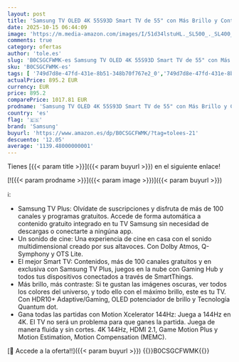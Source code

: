 ```yaml
---
layout: post
title: 'Samsung TV OLED 4K 55S93D Smart TV de 55" con Más Brillo y Contraste  un Sonido de Cine con Q-Symphony  el Mejor Smart TV y GANA Todas Las partidas con Motion Xcelerator 144 Hz'
date: 2025-10-15 06:44:09
image: 'https://m.media-amazon.com/images/I/51d34lstuHL._SL500_._SL400_.jpg'
comments: true
category: ofertas
author: 'tole.es'
slug: 'B0CSGCFWMK-es Samsung TV OLED 4K 55S93D Smart TV de 55" con Más Brillo y...'
sku: 'B0CSGCFWMK-es'
tags: [ '749d7d8e-47fd-431e-8b51-348b70f767e2_0','749d7d8e-47fd-431e-8b51-348b70f767e2_1901','749d7d8e-47fd-431e-8b51-348b70f767e2_5701','Arborist Merchandising Root','Electrónica','Self Service','Special Features Stores','TV, vídeo y home cinema','TVs 50"-59"','TVs OLED','Televisores','samsung','smart','tv','🇪🇸', ]
actualPrice: 895.2 EUR
currency: EUR
price: 895.2
comparePrice: 1017.81 EUR
prodname: 'Samsung TV OLED 4K 55S93D Smart TV de 55" con Más Brillo y Contraste  un Sonido de Cine con Q-Symphony  el Mejor Smart TV y GANA Todas Las partidas con Motion Xcelerator 144 Hz'
country: 'es'
flag: '🇪🇸'
brand: 'Samsung'
buyurl: 'https://www.amazon.es/dp/B0CSGCFWMK/?tag=tolees-21'
descuento: '12.05'
average: '1139.48000000001'
---
```


Tienes [{{< param title >}}]({{< param buyurl >}}) en el siguiente enlace!

[![{{< param prodname >}}]({{< param image >}})]({{< param buyurl >}})

ℹ️:

- Samsung TV Plus: Olvídate de suscripciones y disfruta de más de 100 canales y programas gratuitos. Accede de forma automática a contenido gratuito integrado en tu TV Samsung sin necesidad de descargas o conectarte a ningúna app.
- Un sonido de cine: Una experiencia de cine en casa con el sonido multidimensional creado por sus altavoces. Con Dolby Atmos, Q-Symphony y OTS Lite.
- El mejor Smart TV: Contenidos, más de 100 canales gratuitos y en exclusiva con Samsung TV Plus, juegos en la nube con Gaming Hub y todos tus dispositivos conectados a través de SmartThings.
- Más brillo, más contraste: Si te gustan las imágenes oscuras, ver todos los colores del universo, y todo ello con el máximo brillo, este es tu TV. Con HDR10+ Adaptive/Gaming, OLED potenciador de brillo y Tecnología Quantum dot.
- Gana todas las partidas con Motion Xcelerator 144Hz: Juega a 144Hz en 4K. El TV no será un problema para que ganes la partida. Juega de manera fluida y sin cortes. 4K 144Hz, HDMI 2.1, Game Motion Plus y Motion Estimation, Motion Compensation (MEMC).

[🛒 Accede a la oferta!!]({{< param buyurl >}})
{{<world>}}B0CSGCFWMK{{</world>}}
